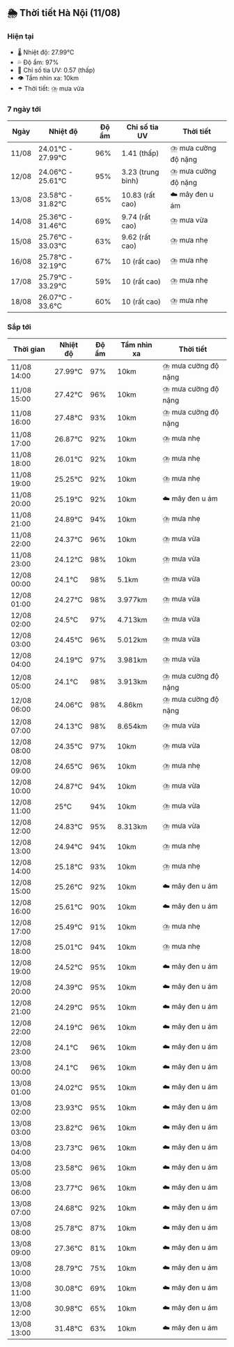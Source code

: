 ## 🌦️ Thời tiết Hà Nội (11/08)

### Hiện tại

- 🌡️ Nhiệt độ: 27.99℃
- 💦 Độ ẩm: 97%
- 🌟 Chỉ số tia UV: 0.57 (thấp)
- 👁️ Tầm nhìn xa: 10km
- ☂️ Thời tiết: ⛈️ mưa vừa

### 7 ngày tới

| Ngày | Nhiệt độ | Độ ẩm | Chỉ số tia UV | Thời tiết |
| --- | --- | --- | --- | --- |
| 11/08 | 24.01℃ - 27.99℃ | 96% | 1.41 (thấp) | ⛈️ mưa cường độ nặng |
| 12/08 | 24.06℃ - 25.61℃ | 95% | 3.23 (trung bình) | ⛈️ mưa cường độ nặng |
| 13/08 | 23.58℃ - 31.82℃ | 65% | 10.83 (rất cao) | ☁️ mây đen u ám |
| 14/08 | 25.36℃ - 31.46℃ | 69% | 9.74 (rất cao) | ⛈️ mưa vừa |
| 15/08 | 25.76℃ - 33.03℃ | 63% | 9.62 (rất cao) | ⛈️ mưa nhẹ |
| 16/08 | 25.78℃ - 32.19℃ | 67% | 10 (rất cao) | ⛈️ mưa nhẹ |
| 17/08 | 25.79℃ - 33.29℃ | 59% | 10 (rất cao) | ⛈️ mưa nhẹ |
| 18/08 | 26.07℃ - 33.6℃ | 60% | 10 (rất cao) | ⛈️ mưa nhẹ |

### Sắp tới

| Thời gian | Nhiệt độ | Độ ẩm | Tầm nhìn xa | Thời tiết |
| --- | --- | --- | --- | --- |
| 11/08 14:00 | 27.99℃ | 97% | 10km | ⛈️ mưa cường độ nặng |
| 11/08 15:00 | 27.42℃ | 96% | 10km | ⛈️ mưa cường độ nặng |
| 11/08 16:00 | 27.48℃ | 93% | 10km | ⛈️ mưa cường độ nặng |
| 11/08 17:00 | 26.87℃ | 92% | 10km | ⛈️ mưa nhẹ |
| 11/08 18:00 | 26.01℃ | 92% | 10km | ⛈️ mưa nhẹ |
| 11/08 19:00 | 25.25℃ | 92% | 10km | ⛈️ mưa nhẹ |
| 11/08 20:00 | 25.19℃ | 92% | 10km | ☁️ mây đen u ám |
| 11/08 21:00 | 24.89℃ | 94% | 10km | ⛈️ mưa nhẹ |
| 11/08 22:00 | 24.37℃ | 96% | 10km | ⛈️ mưa vừa |
| 11/08 23:00 | 24.12℃ | 98% | 10km | ⛈️ mưa vừa |
| 12/08 00:00 | 24.1℃ | 98% | 5.1km | ⛈️ mưa vừa |
| 12/08 01:00 | 24.27℃ | 98% | 3.977km | ⛈️ mưa vừa |
| 12/08 02:00 | 24.5℃ | 97% | 4.713km | ⛈️ mưa vừa |
| 12/08 03:00 | 24.45℃ | 96% | 5.012km | ⛈️ mưa vừa |
| 12/08 04:00 | 24.19℃ | 97% | 3.981km | ⛈️ mưa vừa |
| 12/08 05:00 | 24.1℃ | 98% | 3.913km | ⛈️ mưa cường độ nặng |
| 12/08 06:00 | 24.06℃ | 98% | 4.86km | ⛈️ mưa cường độ nặng |
| 12/08 07:00 | 24.13℃ | 98% | 8.654km | ⛈️ mưa vừa |
| 12/08 08:00 | 24.35℃ | 97% | 10km | ⛈️ mưa vừa |
| 12/08 09:00 | 24.65℃ | 96% | 10km | ⛈️ mưa nhẹ |
| 12/08 10:00 | 24.87℃ | 94% | 10km | ⛈️ mưa vừa |
| 12/08 11:00 | 25℃ | 94% | 10km | ⛈️ mưa vừa |
| 12/08 12:00 | 24.83℃ | 95% | 8.313km | ⛈️ mưa vừa |
| 12/08 13:00 | 24.94℃ | 94% | 10km | ⛈️ mưa nhẹ |
| 12/08 14:00 | 25.18℃ | 93% | 10km | ⛈️ mưa nhẹ |
| 12/08 15:00 | 25.26℃ | 92% | 10km | ☁️ mây đen u ám |
| 12/08 16:00 | 25.61℃ | 90% | 10km | ☁️ mây đen u ám |
| 12/08 17:00 | 25.49℃ | 91% | 10km | ⛈️ mưa nhẹ |
| 12/08 18:00 | 25.01℃ | 94% | 10km | ⛈️ mưa nhẹ |
| 12/08 19:00 | 24.52℃ | 95% | 10km | ☁️ mây đen u ám |
| 12/08 20:00 | 24.39℃ | 95% | 10km | ☁️ mây đen u ám |
| 12/08 21:00 | 24.29℃ | 95% | 10km | ☁️ mây đen u ám |
| 12/08 22:00 | 24.19℃ | 96% | 10km | ☁️ mây đen u ám |
| 12/08 23:00 | 24.1℃ | 96% | 10km | ☁️ mây đen u ám |
| 13/08 00:00 | 24.1℃ | 96% | 10km | ☁️ mây đen u ám |
| 13/08 01:00 | 24.02℃ | 95% | 10km | ☁️ mây đen u ám |
| 13/08 02:00 | 23.93℃ | 95% | 10km | ☁️ mây đen u ám |
| 13/08 03:00 | 23.82℃ | 96% | 10km | ☁️ mây đen u ám |
| 13/08 04:00 | 23.73℃ | 96% | 10km | ☁️ mây đen u ám |
| 13/08 05:00 | 23.58℃ | 96% | 10km | ☁️ mây đen u ám |
| 13/08 06:00 | 23.77℃ | 96% | 10km | ☁️ mây đen u ám |
| 13/08 07:00 | 24.68℃ | 92% | 10km | ☁️ mây đen u ám |
| 13/08 08:00 | 25.78℃ | 87% | 10km | ☁️ mây đen u ám |
| 13/08 09:00 | 27.36℃ | 81% | 10km | ☁️ mây đen u ám |
| 13/08 10:00 | 28.79℃ | 75% | 10km | ☁️ mây đen u ám |
| 13/08 11:00 | 30.08℃ | 69% | 10km | ☁️ mây đen u ám |
| 13/08 12:00 | 30.98℃ | 65% | 10km | ☁️ mây đen u ám |
| 13/08 13:00 | 31.48℃ | 63% | 10km | ☁️ mây đen u ám |
